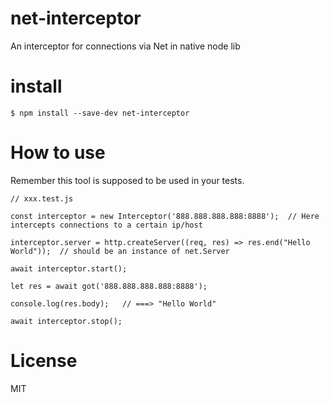 # net-interceptor
An interceptor for connections via Net in native node lib

# install
```
$ npm install --save-dev net-interceptor
```

# How to use

Remember this tool is supposed to be used in your tests.

```
// xxx.test.js

const interceptor = new Interceptor('888.888.888.888:8888');  // Here intercepts connections to a certain ip/host

interceptor.server = http.createServer((req, res) => res.end("Hello World"));  // should be an instance of net.Server

await interceptor.start();

let res = await got('888.888.888.888:8888');

console.log(res.body);   // ===> "Hello World"

await interceptor.stop();

```

# License
MIT
